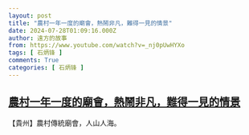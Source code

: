 ```yaml
---
layout: post
title: "農村一年一度的廟會，熱鬧非凡，難得一見的情景"
date: 2024-07-28T01:09:16.000Z
author: 遠方的故事
from: https://www.youtube.com/watch?v=_nj0pUwHYXo
tags: [ 石炳锋 ]
comments: True
categories: [ 石炳锋 ]
---
```

<!--1722128956000-->
[農村一年一度的廟會，熱鬧非凡，難得一見的情景](https://www.youtube.com/watch?v=_nj0pUwHYXo)
------

<div>
【貴州】農村傳統廟會，人山人海。
</div>
